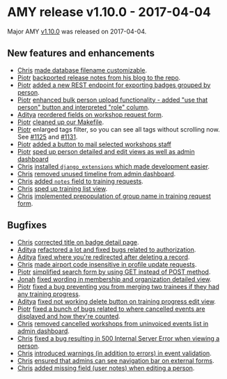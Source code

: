 # AMY release v1.10.0 - 2017-04-04

Major AMY [v1.10.0][] was released on 2017-04-04.

## New features and enhancements

* [Chris][] [made database filename customizable](https://github.com/swcarpentry/amy/issues/#1048).
* [Piotr][] [backported release notes from his blog to the repo](https://github.com/swcarpentry/amy/issues/#1090).
* [Piotr][] [added a new REST endpoint for exporting badges grouped by person](https://github.com/swcarpentry/amy/issues/#1091).
* [Piotr][] [enhanced bulk person upload functionality - added "use that person" button and interpreted "role" column](https://github.com/swcarpentry/amy/issues/#1092).
* [Aditya][] [reordered fields on workshop request form](https://github.com/swcarpentry/amy/issues/#1104).
* [Piotr][] [cleaned up our Makefile](https://github.com/swcarpentry/amy/issues/#1114).
* [Piotr][] enlarged tags filter, so you can see all tags without scrolling now. See [#1125](https://github.com/swcarpentry/amy/issues/#1125) and [#1131](https://github.com/swcarpentry/amy/issues/#1131).
* [Piotr][] [added a button to mail selected workshops staff](https://github.com/swcarpentry/amy/issues/#1126)
* [Piotr][] [sped up person detailed and edit views as well as admin dashboard](https://github.com/swcarpentry/amy/issues/#1127)
* [Chris][] [installed `django_extensions` which made development easier](https://github.com/swcarpentry/amy/issues/#1133).
* [Chris][] [removed unused timeline from admin dashboard](https://github.com/swcarpentry/amy/issues/#1137).
* [Chris][] [added `notes` field to training requests](https://github.com/swcarpentry/amy/issues/#1145).
* [Chris][] [sped up training list view](https://github.com/swcarpentry/amy/issues/#1146).
* [Chris][] [implemented prepopulation of group name in training request form](https://github.com/swcarpentry/amy/issues/#1147).

## Bugfixes

* [Chris][] [corrected title on badge detail page](https://github.com/swcarpentry/amy/issues/#1096).
* [Aditya][] [refactored a lot and fixed bugs related to authorization](https://github.com/swcarpentry/amy/issues/#1102).
* [Aditya][] [fixed where you're redirected after deleting a record](https://github.com/swcarpentry/amy/issues/#1105).
* [Chris][] [made airport code insensitive in profile update requests](https://github.com/swcarpentry/amy/issues/#1109).
* [Piotr][] [simplified search form by using GET instead of POST method](https://github.com/swcarpentry/amy/issues/#1111).
* [Jonah][] [fixed wording in membership and organization detailed view](https://github.com/swcarpentry/amy/issues/#1113).
* [Piotr][] [fixed a bug preventing you from merging two trainees if they had any training progress](https://github.com/swcarpentry/amy/issues/#1118).
* [Aditya][] [fixed not working delete button on training progress edit view](https://github.com/swcarpentry/amy/issues/#1120).
* [Piotr][] [fixed a bunch of bugs related to where cancelled events are displayed and how they're counted](https://github.com/swcarpentry/amy/issues/#1130).
* [Chris][] [removed cancelled workshops from uninvoiced events list in admin dashboard](https://github.com/swcarpentry/amy/issues/#1134).
* [Chris][] [fixed a bug resulting in 500 Internal Server Error when viewing a person](https://github.com/swcarpentry/amy/issues/#1156).
* [Chris][] [introduced warnings (in addition to errors) in event validation](https://github.com/swcarpentry/amy/issues/#1157).
* [Chris][] [ensured that admins can see navigation bar on external forms](https://github.com/swcarpentry/amy/issues/#1158).
* [Chris][] [added missing field (user notes) when editing a person](https://github.com/swcarpentry/amy/issues/#1159).

[v1.10.0]: https://github.com/swcarpentry/amy/milestone/37
[Aditya]: https://github.com/narayanaditya95
[Chris]: https://github.com/chrismedrela
[Jonah]: https://github.com/jduckles
[Piotr]: https://github.com/pbanaszkiewicz

